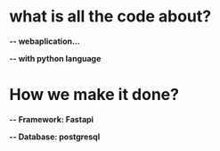 #   what is all the code about?
**-- webaplication...**

**-- with python language**
  # How we make it done?
  **-- Framework: Fastapi**
  
  **-- Database: postgresql**
